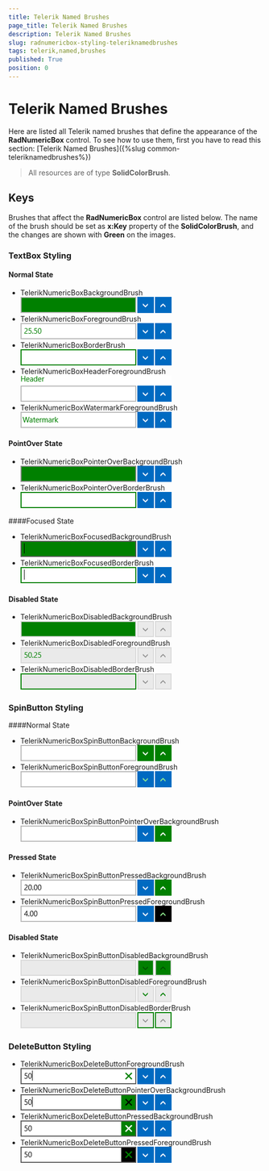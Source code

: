 ```yaml
---
title: Telerik Named Brushes
page_title: Telerik Named Brushes
description: Telerik Named Brushes
slug: radnumericbox-styling-teleriknamedbrushes
tags: telerik,named,brushes
published: True
position: 0
---
```


# Telerik Named Brushes

Here are listed all Telerik named brushes that define the appearance of the **RadNumericBox** control. To see how to use them, first you have to read this section:
[Telerik Named Brushes]({%slug common-teleriknamedbrushes%})

>All resources are of type **SolidColorBrush**.

## Keys

Brushes that affect the **RadNumericBox** control are listed below. The name of the brush should be set as **x:Key** property of the **SolidColorBrush**, and the changes are shown with **Green** on the images.

### TextBox Styling

#### Normal State

* TelerikNumericBoxBackgroundBrush  
![Telerik Numeric Box Background Brush](images/TelerikNumericBoxBackgroundBrush.png)
* TelerikNumericBoxForegroundBrush  
![Telerik Numeric Box Foreground Brush](images/TelerikNumericBoxForegroundBrush.png)
* TelerikNumericBoxBorderBrush  
![Telerik Numeric Box Border Brush](images/TelerikNumericBoxBorderBrush.png)
* TelerikNumericBoxHeaderForegroundBrush  
![Telerik Numeric Box Header Foreground Brush](images/TelerikNumericBoxHeaderForegroundBrush.png)
* TelerikNumericBoxWatermarkForegroundBrush  
![Telerik Numeric Box Watermark Foreground Brush](images/TelerikNumericBoxWatermarkForegroundBrush.png)

#### PointOver State

* TelerikNumericBoxPointerOverBackgroundBrush  
![Telerik Numeric Box Pointer Over Background Brush](images/TelerikNumericBoxPointerOverBackgroundBrush.png)
* TelerikNumericBoxPointerOverBorderBrush  
![Telerik Numeric Box Pointer Over Border Brush](images/TelerikNumericBoxPointerOverBorderBrush.png)

####Focused State

* TelerikNumericBoxFocusedBackgroundBrush  
![Telerik Numeric Box Focused Background Brush](images/TelerikNumericBoxFocusedBackgroundBrush.png)
* TelerikNumericBoxFocusedBorderBrush  
![Telerik Numeric Box Focused Border Brush](images/TelerikNumericBoxFocusedBorderBrush.png)

#### Disabled State

* TelerikNumericBoxDisabledBackgroundBrush  
![Telerik Numeric Box Disabled Background Brush](images/TelerikNumericBoxDisabledBackgroundBrush.png)
* TelerikNumericBoxDisabledForegroundBrush  
![Telerik Numeric Box Disabled Foreground Brush](images/TelerikNumericBoxDisabledForegroundBrush.png)
* TelerikNumericBoxDisabledBorderBrush  
![Telerik Numeric Box Disabled Border Brush](images/TelerikNumericBoxDisabledBorderBrush.png)

### SpinButton Styling

####Normal State
* TelerikNumericBoxSpinButtonBackgroundBrush  
![Telerik Numeric Box Spin Button Background Brush](images/TelerikNumericBoxSpinButtonBackgroundBrush.png)
* TelerikNumericBoxSpinButtonForegroundBrush  
![Telerik Numeric Box Spin Button Foreground Brush](images/TelerikNumericBoxSpinButtonForegroundBrush.png)

#### PointOver State

* TelerikNumericBoxSpinButtonPointerOverBackgroundBrush  
![Telerik Numeric Box Spin Button Pointer Over Background Brush](images/TelerikNumericBoxSpinButtonPointerOverBackgroundBrush.png)

#### Pressed State

* TelerikNumericBoxSpinButtonPressedBackgroundBrush  
![Telerik Numeric Box Spin Button Pressed Background Brush](images/TelerikNumericBoxSpinButtonPressedBackgroundBrush.png)
* TelerikNumericBoxSpinButtonPressedForegroundBrush  
![Telerik Numeric Box Spin Button Pressed Foreground Brush](images/TelerikNumericBoxSpinButtonPressedForegroundBrush.png)

#### Disabled State

* TelerikNumericBoxSpinButtonDisabledBackgroundBrush  
![Telerik Numeric Box Spin Button Disabled Background Brush](images/TelerikNumericBoxSpinButtonDisabledBackgroundBrush.png)
* TelerikNumericBoxSpinButtonDisabledForegroundBrush  
![Telerik Numeric Box Spin Button Disabled Foreground Brush](images/TelerikNumericBoxSpinButtonDisabledForegroundBrush.png)
* TelerikNumericBoxSpinButtonDisabledBorderBrush  
![Telerik Numeric Box Spin Button Disabled Border Brush](images/TelerikNumericBoxSpinButtonDisabledBorderBrush.png)

### DeleteButton Styling

* TelerikNumericBoxDeleteButtonForegroundBrush  
![Telerik Numeric Box Delete Button Foreground Brush](images/TelerikNumericBoxDeleteButtonForegroundBrush.png)
* TelerikNumericBoxDeleteButtonPointerOverBackgroundBrush  
![Telerik Numeric Box Delete Button Pointer Over Background Brush](images/TelerikNumericBoxDeleteButtonPointerOverBackgroundBrush.png)
* TelerikNumericBoxDeleteButtonPressedBackgroundBrush  
![Telerik Numeric Box Delete Button Pressed Background Brush](images/TelerikNumericBoxDeleteButtonPressedBackgroundBrush.png)
* TelerikNumericBoxDeleteButtonPressedForegroundBrush  
![Telerik Numeric Box Delete Button Pressed Foreground Brush](images/TelerikNumericBoxDeleteButtonPressedForegroundBrush.png)